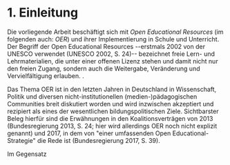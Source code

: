 # 1.    Einleitung

Die vorliegende Arbeit beschäftigt sich mit _Open Educational Resources_ (im
folgenden auch: _OER_) und ihrer Implementierung in Schule und Unterricht. Der
Begriff der Open Educational Resources --erstmals 2002 von der UNESCO verwendet
(UNESCO 2002, S. 24)-- bezeichnet freie Lern- und Lehrmaterialien, die unter
einer offenen Lizenz stehen und damit nicht nur den freien Zugang, sondern auch
die Weitergabe, Veränderung und Vervielfältigung erlauben. <!-- ggf. hier schon
die 5 V, bzw. 5 R von Open Content generell erwähnen? -->. 

Das Thema OER ist in den letzten Jahren in Deutschland in Wissenschaft, Politik
und diversen nicht-institutionellen (medien-)pädagogischen Communities breit
diskutiert worden und wird inzwischen akzeptiert und rezipiert als eines der
wesentlichen bildungspolitischen Ziele. Sichtbarster Beleg hierfür sind die
Erwähnungen in den Koalitionsverträgen von 2013 (Bundesregierung 2013, S. 24;
hier wird allerdings OER noch nicht explizit genannt)
und 2017, in dem von "einer umfassenden Open Educational-Strategie" die Rede
ist (Bundesregierung 2017, S. 39).

Im Gegensatz


